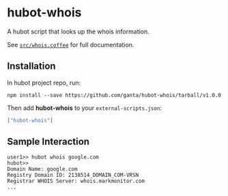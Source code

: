 # hubot-whois

A hubot script that looks up the whois information.

See [`src/whois.coffee`](src/whois.coffee) for full documentation.

## Installation

In hubot project repo, run:

`npm install --save https://github.com/ganta/hubot-whois/tarball/v1.0.0`

Then add **hubot-whois** to your `external-scripts.json`:

```json
["hubot-whois"]
```

## Sample Interaction

```
user1>> hubot whois google.com
hubot>>
Domain Name: google.com
Registry Domain ID: 2138514_DOMAIN_COM-VRSN
Registrar WHOIS Server: whois.markmonitor.com
...
```
